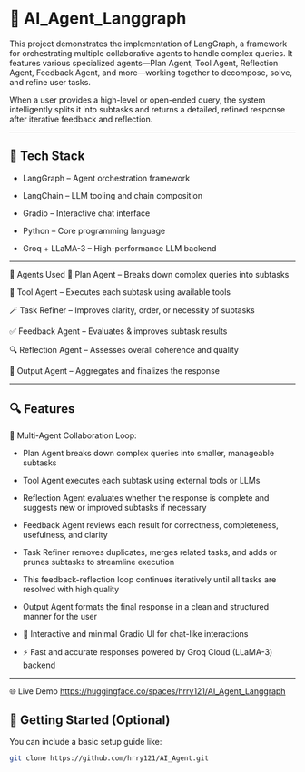# 🤖 AI_Agent_Langgraph

This project demonstrates the implementation of LangGraph, a framework for orchestrating multiple collaborative agents to handle complex queries. It features various specialized agents—Plan Agent, Tool Agent, Reflection Agent, Feedback Agent, and more—working together to decompose, solve, and refine user tasks.

When a user provides a high-level or open-ended query, the system intelligently splits it into subtasks and returns a detailed, refined response after iterative feedback and reflection.

---

## 🧰 Tech Stack

- LangGraph – Agent orchestration framework

- LangChain – LLM tooling and chain composition

- Gradio – Interactive chat interface

- Python – Core programming language

- Groq + LLaMA-3 – High-performance LLM backend
---
🧠 Agents Used
🧠 Plan Agent – Breaks down complex queries into subtasks

🔧 Tool Agent – Executes each subtask using available tools

🪄 Task Refiner – Improves clarity, order, or necessity of subtasks

✅ Feedback Agent – Evaluates & improves subtask results

🔍 Reflection Agent – Assesses overall coherence and quality

🏁 Output Agent – Aggregates and finalizes the response

---

## 🔍 Features
🧠 Multi-Agent Collaboration Loop:

- Plan Agent breaks down complex queries into smaller, manageable subtasks

- Tool Agent executes each subtask using external tools or LLMs

- Reflection Agent evaluates whether the response is complete and suggests new or improved subtasks if necessary

- Feedback Agent reviews each result for correctness, completeness, usefulness, and clarity

- Task Refiner removes duplicates, merges related tasks, and adds or prunes subtasks to streamline execution

- This feedback-reflection loop continues iteratively until all tasks are resolved with high quality

- Output Agent formats the final response in a clean and structured manner for the user

- 💬 Interactive and minimal Gradio UI for chat-like interactions

- ⚡ Fast and accurate responses powered by Groq Cloud (LLaMA-3) backend
---
🌐 Live Demo
https://huggingface.co/spaces/hrry121/AI_Agent_Langgraph

## 🚀 Getting Started (Optional)

You can include a basic setup guide like:
```bash
git clone https://github.com/hrry121/AI_Agent.git
